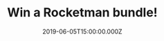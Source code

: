 ---
campaign-uuid: "c-6cb1a0d1-e0f8-4c0e-b32a-e9ce6404e10e"
type: "Preview"
category: "Gifts"
date: "2019-06-05T15:00:00.000Z"
end-date: "2019-07-05T23:59:00.000Z"
disable-form: false
is_promoted: false
has_entry_page: true
title: "Win a Rocketman bundle!"
competition-description: "<p>To celebrate the release of ROCKETMAN, in cinemas everywhere\
  \ now and in partnership with comparethemarket.com’s Meerkat Movies, the customer\
  \ rewards programme which offers you 2 for 1 cinema tickets at participating cinemas\
  \ every Tuesday or Wednesday for a year, we are giving you the chance to win one\
  \ of 5 Rocketman bundles we are giving away to 5 lucky NME AAA winners, including:\
  \ a goody pack which will contain a limited edition Rocketman gold jacket, a film\
  \ soundtrack and 2 adult tickets to see Rocketman in cinemas (at Vue, Cineworld,\
  \ Everyman or Odeon cinema nationwide)!</p>\n<p>Want it? Click below for a chane\
  \ to win!</p>\n"
hero-header: "Win a Rocketman bundle!"
terms-confirmation: "N/A"
banner-img: "https://assets.expresslyapp.com/asset-b4c1986a-6b71-42dd-bdf5-2418765edf0d.jpg"
logo-left-href: "aaa.nme.com"
logo-left-image: "https://assets.expresslyapp.com/asset-5a650bea-3e66-48e7-bf13-f2d2ee7c1cdb.jpg"
logo-left-title: "NME AAA"
bg-image-hero: "https://assets.expresslyapp.com/asset-c077d28f-6377-472e-8357-8df2e12db787.jpg"
bg-image-first: "https://assets.expresslyapp.com/asset-d6d17284-c4ab-40de-a7cf-4bbaeeac1f58.jpg"
bg-image-second: "https://assets.expresslyapp.com/asset-c41a4e1e-e702-4dad-bdbd-e1a00c74ebbc.jpg"
section1-content: "<p>Based on a true fantasy, ROCKETMAN is an epic musical fantasy\
  \ about the incredible human story of Elton John’s breakthrough years.</p>\n <p>The\
  \ film follows the fantastical journey of transformation from shy piano prodigy\
  \ Reginald Dwight into international superstar Elton John. This inspirational story\
  \ - set to Elton John’s most beloved songs and performed by star Taron Egerton -\
  \ tells the universally relatable story of how a small-town boy became one of the\
  \ most iconic figures in pop culture. ROCKETMAN also stars Jamie Bell as Elton’\
  s longtime lyricist and writing partner Bernie Taupin, Richard Madden as Elton’\
  s first manager, John Reid, and Bryce Dallas Howard as Elton’s mother Sheila Farebrother.</p>\n"
section2-content: "<p>To celebrate the release of ROCKETMAN, in cinemas everywhere\
  \ now and in partnership with comparethemarket.com’s Meerkat Movies, the customer\
  \ rewards programme which offers you 2 for 1 cinema tickets at participating cinemas\
  \ every Tuesday or Wednesday for a year we are giving you the chance to win one\
  \ of 5 Rocketman bundles we are giving away to 5 lucky NME AAA winners, including:\
  \ a goody pack which will contain a limited edition Rocketman gold jacket, a film\
  \ soundtrack and 2 adult tickets to see Rocketman in cinemas (at Vue, Cineworld,\
  \ Everyman or Odeon cinema nationwide)!</p>\n<p>Enter the form below for a chance\
  \ to win such an amazing prize now!</p>\n<p>Good luck!</p>\n"
entry-title: "Win a Rocketman bundle!"
entry-content: "<p>Enter the draw to win a Rocketman bundle! by completing the form\
  \ below before 23:59 on the 5th of July 2019.</p>\n"
has-winner: false
prize-description: "A winner wins: a goody pack which will contain a limited edition\
  \ Rocketman gold jacket, a film soundtrack and 2 adult tickets to see Rocketman\
  \ in cinemas (at Vue, Cineworld, Everyman or Odeon cinema nationwide)"
country-restrictions:
- "GB"
---